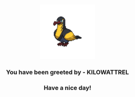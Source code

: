 <p align="center">
            <img src="https://raw.githubusercontent.com/PokeAPI/sprites/master/sprites/pokemon/941.png" width="150" height="150">
          </p>
          <h3 align="center">You have been greeted by - <b>KILOWATTREL</b></h3>
          <h3 align="center">Have a nice day!</h3>

